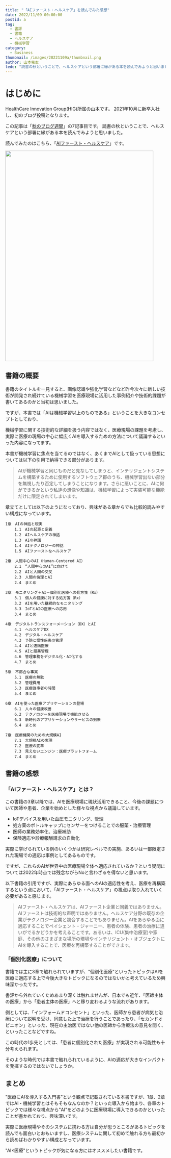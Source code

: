 ```yaml
---
title: "「AIファースト・ヘルスケア」を読んでみた感想"
date: 2022/11/09 00:00:00
postid: a
tag:
  - 書評
  - 書籍
  - ヘルスケア
  - 機械学習
category:
  - Business
thumbnail: /images/20221109a/thumbnail.png
author: 山本竜玄
lede: "読書の秋ということで、ヘルスケアという部署に縁がある本を読んでみようと思いました。"
---
```

# はじめに

HealthCare Innovation Group(HIG)所属の山本です。
2021年10月に新卒入社し、初のブログ投稿となります。

この記事は「[秋のブログ週間](/articles/20221031a/)」の7記事目です。
読書の秋ということで、ヘルスケアという部署に縁がある本を読んでみようと思いました。

読んでみたのはこちら、「[AIファースト・ヘルスケア](https://www.oreilly.co.jp/books/9784814400034/)」です。

<img src="/images/20221109a/image.png" alt="" width="465" height="660" loading="lazy">

## 書籍の概要

書籍のタイトルを一見すると、画像認識や強化学習などなど昨今次々に新しい技術が開発され続けている機械学習を医療現場に活用した事例紹介や技術的課題が書いてあるのかと当初は思いました。

ですが、本書では「AIは機械学習以上のものである」ということを大きなコンセプトとしており、

機械学習に関する技術的な詳細を扱う内容ではなく、医療現場の課題を考慮し、実際に医療の現場の中心に幅広くAIを導入するための方法について議論するといった内容になってます。

本書が機械学習に焦点を当てるのではなく、あくまでAIとして扱っている思想については以下の引用で納得できる部分があります。
>AIが機械学習と同じものだと見なしてしまうと、インテリジェントシステムを構築するために使用するソフトウェア郡のうち、機械学習出ない部分を無視したり否定してしまうことになります。さらに悪いことに、AIに何ができるかという私達の想像や知識は、機械学習によって実装可能な機能だけに限定されてしまいます。

章立てとしては以下のようになっており、興味がある章からでも比較的読みやすい構成になっています。

```
1章　AIの神話と現実
    1.1　AIの起源と定義
    1.2　AIヘルスケアの神話
    1.3　AIの神話
    1.4　AIテクノロジーの神話
    1.5　AIファーストなヘルスケア

2章　人間中心のAI（Human-Centered AI）
    2.1　“人間中心のAI”に向けて
    2.2　AIと人間の交叉
    2.3　人間の倫理とAI
    2.4　まとめ

3章　モニタリング＋AI＝個別化医療への処方箋（Rx）
    3.1　個人の健康に対する処方箋（Rx）
    3.2　AIを用いた継続的なモニタリング
    3.3　IoTとAIの医療への応用
    3.4　まとめ

4章　デジタルトランスフォーメーション（DX）とAI
    4.1　ヘルスケアDX
    4.2　デジタル・ヘルスケア
    4.3　予防と慢性疾患の管理
    4.4　AIと遠隔医療
    4.5　AIと服薬管理
    4.6　管理事務をデジタル化・AI化する
    4.7　まとめ

5章　不都合な事実
    5.1　医療の無駄
    5.2　管理費用
    5.3　医療従事者の時間
    5.4　まとめ

6章　AIを使った医療アプリケーションの登場
    6.1　人々の健康改善
    6.2　テクノロジーを医療現場で機能させる
    6.3　新時代のアプリケーションやサービスの到来
    6.4　まとめ

7章　医療機関のための大規模AI
    7.1　大規模AIの実現
    7.2　医療の変革
    7.3　見えないエンジン：医療プラットフォーム
    7.4　まとめ
```

## 書籍の感想

### 「AIファースト・ヘルスケア」とは？

この書籍の3章以降では、AIを医療現場に現状活用できること、今後の課題について医師や患者、企業を始めとした様々な視点から議論しています。

- IoTデバイスを用いた血圧モニタリング、管理
- 処方薬のボトルキャップにセンサーをつけることでの服薬・治療管理
- 医師の業務効率化、治療補助
- 保険適応や診療報酬請求の自動化

実際に挙げられている例のいくつかは研究レベルでの実施、あるいは一部限定された現場での適応は事例としてあるものです。

ですが、これらのAIが世界中の医療現場全体へ適応されているか？という疑問については2022年時点では残念ながらNoと言わざるを得ないと思います。

以下書籍の引用ですが、実際にあらゆる面へのAIの適応性を考え、医療を再構築するという点において、「AIファースト・ヘルスケア」の視点は取り入れていく必要があると感じます。

>AIファースト・ヘルスケアは、AIファースト企業と同義ではありません。AIファーストは技術的な声明ではありません。ヘルスケア分野の既存の企業がテクノロジー企業と競合することでもありません。AIをあらゆる面に適応することでペイシェント・ジャーニー、患者の体験、患者の治療に違いがでるかどうかを考えることです。あるいは、ICU(集中治療室)や家庭、その他のさまざまな場所の環境やインテリジェント・オブジェクトにAIを導入することで、医療を再構築することができます。

### 「個別化医療」について

書籍では主に3章で触れられていますが、"個別化医療"といったトピックはAIを医療に適応する上で今後大きなトピックになるのではないかと考えているため興味深かったです。

書評から外れていくためあまり深くは触れませんが、日本でも近年、「医師主体の医療」から「患者主体の医療」へと移り変わるような流れがあります。

例としては、「インフォームドコンセント」といった、医師から患者が病気と治療について説明を受け、同意した上で治療を行うことであったり、「セカンドオピニオン」といった、現在の主治医ではない他の医師から治療法の意見を聞く、といったことなどですね。

この時代の1歩先としては、「患者に個別化された医療」が実現される可能性も十分考えられます。

そのような時代では本書で触れられているように、AIの適応が大きなインパクトを発揮するのではないでしょうか。

## まとめ

"医療にAIを導入する入門書"という観点で記載されている本書ですが、1章、2章ではAI・機械学習とはそもそもなんなのか？といった導入から始まり、各章のトピックでは様々な視点から"AI"をどのように医療現場に導入できるのかといったことが書かれており、興味深いです。

実際に医療現場やそのシステムに携わる方は自分が思うところがあるトピックを読んでも面白いとおもいますし、医療システムに関して初めて触れる方も最初から読めばわかりやすい構成となっています。

"AI×医療"というトピックが気になる方にはオススメしたい書籍です。
